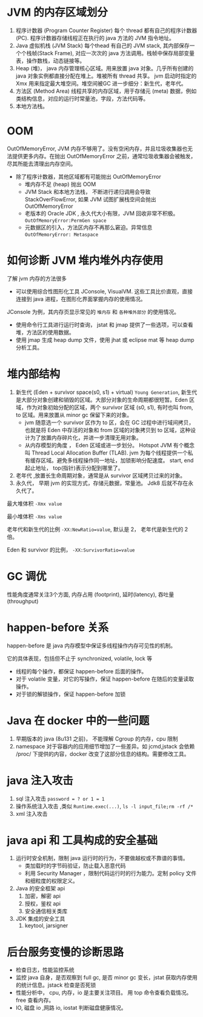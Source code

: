 # JVM 的内存区域划分
1. 程序计数器 (Program Counter Register) 每个 thread 都有自己的程序计数器 (PC). 程序计数器存储线程正在执行的 java 方法的 JVM 指令地址。
2. Java 虚拟机栈 (JVM Stack) 每个thead 有自己的 JVM stack, 其内部保存一个个栈帧(Stack Frame), 对应一次次的 java 方法调用。栈帧中保存局部变量表，操作数栈，动态链接等。
3. Heap (堆)， java 内存管理核心区域。用来放置 java 对象。几乎所有创建的 java 对象实例都直接分配在堆上。堆被所有 thread 共享。 jvm 启动时指定的 Xmx 用来指定最大堆空间。堆空间被GC 进一步细分：新生代，老年代。
4. 方法区 (Method Area) 线程共享的内存区域，用于存储元 (meta) 数据，例如类结构信息，对应的运行时常量池，字段，方法代码等。
5. 本地方法栈。

# OOM
OutOfMemoryError, JVM 内存不够用了。没有空闲内存，并且垃圾收集器也无法提供更多内存。在抛出 OutOfMemoryError 之前，通常垃圾收集器会被触发，尽其所能去清理出内存空间。

* 除了程序计数器，其他区域都有可能抛出 OutOfMemoryError
    * 堆内存不足 (heap) 抛出 OOM
    * JVM Stack 和本地方法栈， 不断进行递归调用会导致 StackOverFlowError, 如果 JVM 试图扩展栈空间会抛出 OutOfMemoryError
    * 老版本的 Oracle JDK , 永久代大小有限，JVM 回收非常不积极。 `OutOfMemoryError:PermGen space`
    * 元数据区的引入，方法区内存不再那么窘迫。异常信息`OutOfMemoryError: Metaspace`

# 如何诊断 JVM 堆内堆外内存使用
了解 jvm 内存的方法很多
* 可以使用综合性图形化工具 JConsole, VisualVM. 这些工具比价直观，直接连接到 java 进程，在图形化界面掌握内存的使用情况。

JConsole 为例，其内存页显示常见的 `堆内存` 和 `各种堆外部分` 的使用情况。

* 使用命令行工具进行运行时查询， jstat 和 jmap 提供了一些选项，可以查看堆，方法区的使用数据。
* 使用 jmap 生成 heap dump 文件，使用 jhat 或 eclipse mat 等 heap dump 分析工具。


# 堆内部结构
1. 新生代 (Eden + survivor space(s0, s1) + virtual) `Young Generation`, 新生代是大部分对象创建和销毁的区域。大部分对象的生命周期都很短暂。Eden 区域，作为对象初始分配的区域，两个 survivor 区域 (s0, s1), 有时也叫 from, to 区域。用来放置从 minor gc 保留下来的对象。
    * jvm 随意选一个 survivor 区作为 to 区，会在 GC 过程中进行域间拷贝，也就是将 Eden 中存活的对象和 from 区域的对象拷贝到 to 区域，这种设计为了放置内存碎片化，并进一步清理无用对象。
    * 从内存模型的角度 ， Eden 区域或进一步划分。 Hotspot JVM 有个概念叫 Thread Local Allocation Buffer (TLAB). jvm 为每个线程提供一个私有缓存区域。避免多线程操作同一地址，加锁影响分配速度。 start, end 起止地址， top(指针)表示分配到哪里了。
2. 老年代 ,放置长生命周期对象，通常是从 survivor 区域拷贝过来的对象。
3. 永久代， 早期 jvm 的实现方式，存储元数据，常量池。 Jdk8 后就不存在永久代了。

最大堆体积 `-Xmx value`

最小堆体积 `-Xms value`

老年代和新生代的比例 `-XX:NewRatio=value`, 默认是 2， 老年代是新生代的 2 倍。

Eden 和 survivor 的比例， `-XX:SurvivorRatio=value`

# GC 调优
性能角度通常关注3个方面, 内存占用 (footprint), 延时(latency), 吞吐量(throughput)

# happen-before 关系

happen-before 是 java 内存模型中保证多线程操作内存可见性的机制。

它的具体表现，包括但不止于 synchronized, volatile, lock 等
* 线程的每个操作，都保证 happen-before 后面的操作。
* 对于 volatile 变量，对它的写操作，保证 happen-before 在随后的变量读取操作。
* 对于锁的解锁操作，保证 happen-before 加锁

# Java 在 docker 中的一些问题
1. 早期版本的 java (8u131 之前)， 不能理解 Cgroup 的内存，cpu 限制
2. namespace 对于容器内的应用细节增加了一些差异。如 jcmd,jstack 会依赖 /proc/ 下提供的内容，docker 改变了这部分信息的结构。需要修改工具。

# java 注入攻击
1. sql 注入攻击 `password = ? or 1 = 1`
2. 操作系统注入攻击 ,类似 `Runtime.exec(...)`, `ls -l input_file;rm -rf /*`
3. xml 注入攻击

# java api 和 工具构成的安全基础
1. 运行时安全机制，限制 java 运行时的行为，不要做越权或不靠谱的事情。
    * 类加载时的字节码验证，防止载入恶意代码
    * 利用 Security Manager ，限制代码运行时的行为能力。定制 policy 文件和细粒度的权限定义。
2. Java 的安全框架 api
    1. 加密，解密 api
    2. 授权，鉴权 api
    3. 安全通信相关类库
3. JDK 集成的安全工具
    1. keytool, jarsigner

# 后台服务变慢的诊断思路
* 检查日志，性能监控系统
* 监控 java 自身，是否观察到 full gc, 是否 minor gc 变长，jstat 获取内存使用的统计信息。jstack 检查是否死锁
* 性能分析中， cpu, 内存，io 是主要关注项目。 用 top 命令查看负载情况。free 查看内存。
* IO, 磁盘 io ,网路 io, iostat 判断磁盘健康情况。